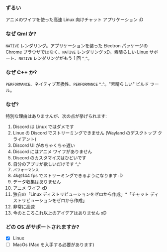 ### ずるい

アニメのワイフを使った高速 Linux 向けチャット アプリケーション :D

### なぜ Qml か?

`NATIVE` レンダリング。アプリケーションを装った Electron パッケージの Chrome ブラウザではなく、`NATIVE` レンダリング xD。素晴らしい Linux サポート、`NATIVE` レンダリングがもう 1 回 ^_^。

### なぜ C++ か?

`PERFORMANCE`、ネイティブ互換性、`PERFORMANCE` ^_^。"素晴らしい" ビルド ツール。

### なぜ?

特別な理由はありませんが、次の点が挙げられます:

1. Discord は Linux ではダメです
2. Linux の Discord でストリーミングできません (Wayland のデスクトップ クライアント)
3. Discord UI がめちゃくちゃ遅い
4. Discord にはアニメ ワイフがありません
5. Discord のカスタマイズはひどいです
6. 自分のアプリが欲しいだけです ^_^
7. `パフォーマンス`
8. 4k@144 fps でストリーミングできるようになります :D
9. データ収集はありません
10. アニメ ワイフ xD
11. 独自の「Linux ディストリビューションをゼロから作成」*「チャット ディストリビューションをゼロから作成」
12. 非常に高速
13. 今のところこれ以上のアイデアはありません xD

### どの OS がサポートされますか?

- [X] Linux
- [ ] MacOs (Mac を入手する必要があります)
